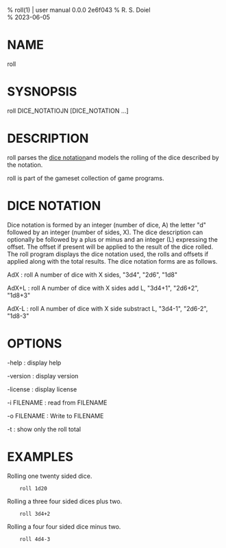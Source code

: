 % roll(1) | user manual 0.0.0 2e6f043
% R. S. Doiel  
% 2023-06-05

# NAME

roll

# SYSNOPSIS

roll DICE_NOTATIOJN [DICE_NOTATION ...]

# DESCRIPTION

roll parses the [dice notation](https://en.wikipedia.org/wiki/Dice_notation)and models the rolling of the dice described by the notation.

roll is part of the gameset collection of game programs.

# DICE NOTATION

Dice notation is formed by an integer (number of dice, A) the letter "d" followed by an integer (number of sides, X). The dice description can optionally be followed by a plus or minus and an integer (L) expressing the offset. The offset if present will be applied to the result of the dice rolled.  The roll program displays the dice notation used, the rolls and offsets if applied along with the total results. The dice notation forms are as follows.

AdX
: roll A number of dice with X sides, "3d4", "2d6", "1d8"

AdX+L
: roll A number of dice with X sides add L, "3d4+1", "2d6+2", "1d8+3"

AdX-L
: roll A number of dice with X side substract L, "3d4-1", "2d6-2", "1d8-3"


# OPTIONS

-help
: display help

-version
: display version

-license
: display license

-i FILENAME
: read from FILENAME

-o FILENAME
: Write to FILENAME

-t
: show only the roll total


# EXAMPLES

Rolling one twenty sided dice.

~~~
	roll 1d20
~~~

Rolling a three four sided dices plus two.

~~~
	roll 3d4+2
~~~

Rolling a four four sided dice minus two.

~~~
    roll 4d4-3
~~~



